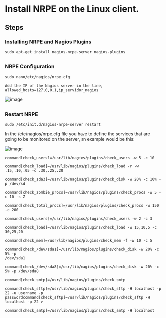 Install NRPE on the Linux client.
=================

## Steps

### Installing NRPE and Nagios Plugins
```
sudo apt-get install nagios-nrpe-server nagios-plugins
```
##
### NRPE Configuration
```
sudo nano/etc/nagios/nrpe.cfg
```
```
Add the IP of the Nagios server in the line, allowed_hosts=127,0,0,1,ip_servidor_nagios
```

![image](https://github.com/george14yer/Manual-NAGIOS-y-NRPE/assets/80540365/0ec6979c-7670-40fc-b065-be7d314b2080)

##
### Restart NRPE
```
sudo /etc/init.d/nagios-nrpe-server restart
```

In the /etc/nagios/nrpe.cfg file you have to define the services that are going to be monitored on the server, an example would be this:

![image](https://github.com/george14yer/Manual-NAGIOS-y-NRPE/assets/80540365/0b3c221d-069a-4bd9-b8e9-f8b830c52089)

```
command[check_users]=/usr/lib/nagios/plugins/check_users -w 5 -c 10
```
```
command[check_load]=/usr/lib/nagios/plugins/check_load -r -w .15,.10,.05 -c .30,.25,.20
```
```
command[check_sda3]=/usr/lib/nagios/plugins/check_disk -w 20% -c 10% -p /dev/sd
```
```
command[check_zombie_procs]=/usr/lib/nagios/plugins/check_procs -w 5 -c 10 -s Z
```
```
command[check_total_procs]=/usr/lib/nagios/plugins/check_procs -w 150 -c 200
```
```
command[check_users]=/usr/lib/nagios/plugins/check_users -w 2 -c 3
```
```
command[check_load]=/usr/lib/nagios/plugins/check_load -w 15,10,5 -c 30,25,20
```
```
command[check_mem]=/usr/lib/nagios/plugins/check_mem -f -w 10 -c 5
```
```
command[check_/dev/sda1]=/usr/lib/nagios/plugins/check_disk -w 20% -c 5% -p
/dev/sda1
```
```
command[check_/dev/sda8]=/usr/lib/nagios/plugins/check_disk -w 20% -c 5% -p /dev/sda8
```
```
command[check_smtp]=/usr/lib/nagios/plugins/check_smtp
```
```
command[check_sftp]=/usr/lib/nagios/plugins/check_sftp -H localhost -p 22 -u username -p passwordcommand[check_sftp]=/usr/lib/nagios/plugins/check_sftp -H localhost -p 22 >
```
```
command[check_smtp]=/usr/lib/nagios/plugins/check_smtp -H localhost
```


